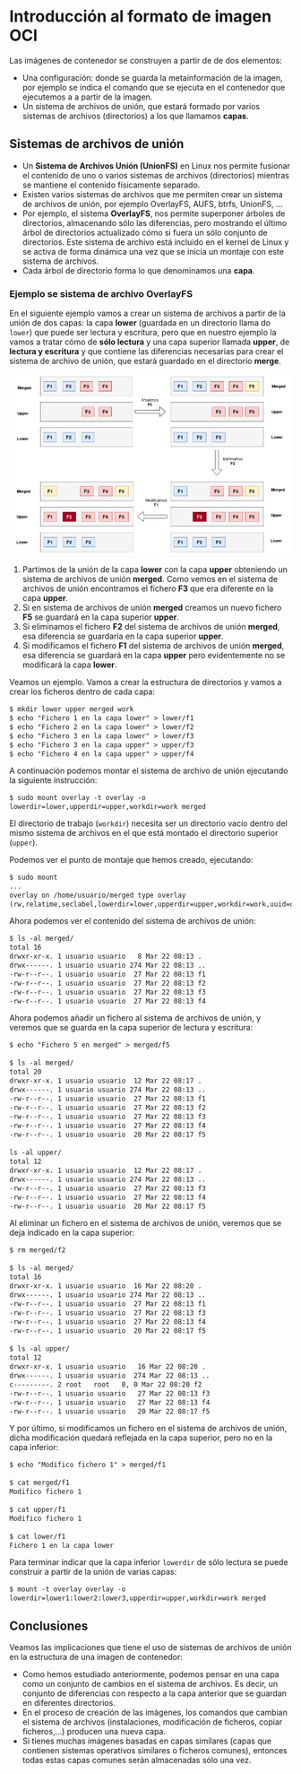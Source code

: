 # Introducción al formato de imagen OCI

Las imágenes de contenedor se construyen a partir de de dos elementos:

* Una configuración: donde se guarda la metainformación de la imagen, por ejemplo se indica el comando que se ejecuta en el contenedor que ejecutemos a a partir de la imagen.
* Un sistema de archivos de unión, que estará formado por varios sistemas de archivos (directorios) a los que llamamos **capas**. 

## Sistemas de archivos de unión

* Un **Sistema de Archivos Unión (UnionFS)** en Linux nos permite fusionar el contenido de uno o varios sistemas de archivos (directorios) mientras se mantiene el contenido físicamente separado. 
* Existen varios sistemas de archivos que me permiten crear un sistema de archivos de unión, por ejemplo OverlayFS, AUFS, btrfs, UnionFS, ...
* Por ejemplo, el sistema **OverlayFS**, nos permite superponer árboles de directorios, almacenando sólo las diferencias, pero mostrando el último árbol de directorios actualizado cómo si fuera un sólo conjunto de directorios. Este sistema de archivo está incluido en el kernel de Linux y se activa de forma dinámica una vez que se inicia un montaje con este sistema de archivos.
* Cada árbol de directorio forma lo que denominamos una **capa**. 

### Ejemplo se sistema de archivo OverlayFS

En el siguiente ejemplo vamos a crear un sistema de archivos a partir de la unión de dos capas: la capa **lower** (guardada en un directorio llama do `lower`) que puede ser lectura y escritura, pero que en nuestro ejemplo la vamos a tratar cómo de **sólo lectura** y una capa superior llamada **upper**, de **lectura y escritura** y que contiene las diferencias necesarias para crear el sistema de archivo de unión, que estará guardado en el directorio **merge**.

![overlay](img/overlay.png)

1. Partimos de la unión de la capa **lower** con la capa **upper** obteniendo un sistema de archivos de unión **merged**. Como vemos en el sistema de archivos de unión encontramos el fichero **F3** que era diferente en la capa **upper**.
2. Si en sistema de archivos de unión **merged** creamos un nuevo fichero **F5** se guardará en la capa superior **upper**.
3. Si eliminamos el fichero **F2** del sistema de archivos de unión **merged**, esa diferencia se guardaría en la capa superior **upper**.
4. Si modificamos el fichero **F1** del sistema de archivos de unión **merged**, esa diferencia se guardará en la capa **upper** pero evidentemente no se modificará la capa **lower**.


Veamos un ejemplo. Vamos a crear la estructura de directorios y vamos a crear los ficheros dentro de cada capa:

```
$ mkdir lower upper merged work
$ echo "Fichero 1 en la capa lower" > lower/f1
$ echo "Fichero 2 en la capa lower" > lower/f2
$ echo "Fichero 3 en la capa lower" > lower/f3
$ echo "Fichero 3 en la capa upper" > upper/f3
$ echo "Fichero 4 en la capa upper" > upper/f4
```

A continuación podemos montar el sistema de archivo de unión ejecutando la siguiente instrucción:

```
$ sudo mount overlay -t overlay -o lowerdir=lower,upperdir=upper,workdir=work merged
```

El directorio de trabajo (`workdir`) necesita ser un directorio vacío dentro del mismo sistema de archivos en el que está montado el directorio superior (`upper`).

Podemos ver el punto de montaje que hemos creado, ejecutando:

```
$ sudo mount
...
overlay on /home/usuario/merged type overlay (rw,relatime,seclabel,lowerdir=lower,upperdir=upper,workdir=work,uuid=on)
``````

Ahora podemos ver el contenido del sistema de archivos de unión:

```
$ ls -al merged/
total 16
drwxr-xr-x. 1 usuario usuario   8 Mar 22 08:13 .
drwx------. 1 usuario usuario 274 Mar 22 08:13 ..
-rw-r--r--. 1 usuario usuario  27 Mar 22 08:13 f1
-rw-r--r--. 1 usuario usuario  27 Mar 22 08:13 f2
-rw-r--r--. 1 usuario usuario  27 Mar 22 08:13 f3
-rw-r--r--. 1 usuario usuario  27 Mar 22 08:13 f4
```

Ahora podemos añadir un fichero al sistema de archivos de unión, y veremos que se guarda en la capa superior de lectura y escritura:

```
$ echo "Fichero 5 en merged" > merged/f5

$ ls -al merged/
total 20
drwxr-xr-x. 1 usuario usuario  12 Mar 22 08:17 .
drwx------. 1 usuario usuario 274 Mar 22 08:13 ..
-rw-r--r--. 1 usuario usuario  27 Mar 22 08:13 f1
-rw-r--r--. 1 usuario usuario  27 Mar 22 08:13 f2
-rw-r--r--. 1 usuario usuario  27 Mar 22 08:13 f3
-rw-r--r--. 1 usuario usuario  27 Mar 22 08:13 f4
-rw-r--r--. 1 usuario usuario  20 Mar 22 08:17 f5

ls -al upper/
total 12
drwxr-xr-x. 1 usuario usuario  12 Mar 22 08:17 .
drwx------. 1 usuario usuario 274 Mar 22 08:13 ..
-rw-r--r--. 1 usuario usuario  27 Mar 22 08:13 f3
-rw-r--r--. 1 usuario usuario  27 Mar 22 08:13 f4
-rw-r--r--. 1 usuario usuario  20 Mar 22 08:17 f5
```

Al eliminar un fichero en el sistema de archivos de unión, veremos que se deja indicado en la capa superior:

```
$ rm merged/f2

$ ls -al merged/
total 16
drwxr-xr-x. 1 usuario usuario  16 Mar 22 08:20 .
drwx------. 1 usuario usuario 274 Mar 22 08:13 ..
-rw-r--r--. 1 usuario usuario  27 Mar 22 08:13 f1
-rw-r--r--. 1 usuario usuario  27 Mar 22 08:13 f3
-rw-r--r--. 1 usuario usuario  27 Mar 22 08:13 f4
-rw-r--r--. 1 usuario usuario  20 Mar 22 08:17 f5

$ ls -al upper/
total 12
drwxr-xr-x. 1 usuario usuario   16 Mar 22 08:20 .
drwx------. 1 usuario usuario  274 Mar 22 08:13 ..
c---------. 2 root   root   0, 0 Mar 22 08:20 f2
-rw-r--r--. 1 usuario usuario   27 Mar 22 08:13 f3
-rw-r--r--. 1 usuario usuario   27 Mar 22 08:13 f4
-rw-r--r--. 1 usuario usuario   20 Mar 22 08:17 f5
```

Y por último, si modificamos un fichero en el sistema de archivos de unión, dicha modificación quedará reflejada en la capa superior, pero no en la capa inferior:

```
$ echo "Modifico fichero 1" > merged/f1

$ cat merged/f1
Modifico fichero 1

$ cat upper/f1
Modifico fichero 1

$ cat lower/f1
Fichero 1 en la capa lower
```

Para terminar indicar que la capa inferior `lowerdir` de sólo lectura se puede construir a partir de la unión de varias capas:

```
$ mount -t overlay overlay -o lowerdir=lower1:lower2:lower3,upperdir=upper,workdir=work merged
```


## Conclusiones


Veamos las implicaciones que tiene el uso de sistemas de archivos de unión en la estructura de una imagen de contenedor:

* Como hemos estudiado anteriormente, podemos pensar en una capa como un conjunto de cambios en el sistema de archivos. Es decir, un conjunto de diferencias con respecto a la capa anterior que se guardan en diferentes directorios.
* En el proceso de creación de las imágenes, los comandos que cambian el sistema de archivos (instalaciones, modificación de ficheros, copiar ficheros,...) producen una nueva capa.
* Si tienes muchas imágenes basadas en capas similares (capas que contienen sistemas operativos similares o ficheros comunes), entonces todas estas capas comunes serán almacenadas sólo una vez.
